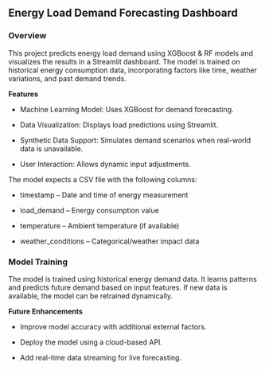 ## Energy Load Demand Forecasting Dashboard

### Overview

This project predicts energy load demand using XGBoost  & RF models and visualizes the results in a Streamlit dashboard. The model is trained on historical energy consumption data, incorporating factors like time, weather variations, and past demand trends.

**Features**

- Machine Learning Model: Uses XGBoost for demand forecasting.

- Data Visualization: Displays load predictions using Streamlit.

- Synthetic Data Support: Simulates demand scenarios when real-world data is unavailable.

- User Interaction: Allows dynamic input adjustments.


The model expects a CSV file with the following columns:

- timestamp – Date and time of energy measurement

- load_demand – Energy consumption value

- temperature – Ambient temperature (if available)

- weather_conditions – Categorical/weather impact data

### Model Training

The model is trained using historical energy demand data. It learns patterns and predicts future demand based on input features. If new data is available, the model can be retrained dynamically.

**Future Enhancements**

- Improve model accuracy with additional external factors.

- Deploy the model using a cloud-based API.

- Add real-time data streaming for live forecasting.

